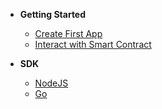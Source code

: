 - **Getting Started**
  - [Create First App](/create-first-app)
  - [Interact with Smart Contract](/interact-smart-contract)

- **SDK**
  - [NodeJS](/node)
  - [Go](/go)
